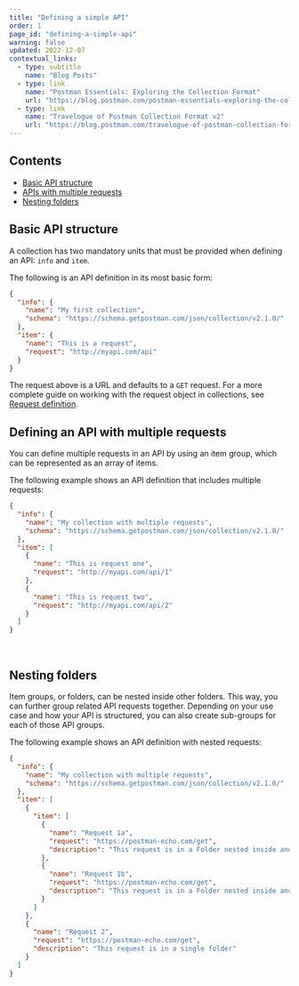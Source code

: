 ```yaml
---
title: "Defining a simple API"
order: 1
page_id: "defining-a-simple-api"
warning: false
updated: 2022-12-07
contextual_links:
  - type: subtitle
    name: "Blog Posts"
  - type: link
    name: "Postman Essentials: Exploring the Collection Format"
    url: "https://blog.postman.com/postman-essentials-exploring-the-collection-format/"
  - type: link
    name: "Travelogue of Postman Collection Format v2"
    url: "https://blog.postman.com/travelogue-of-postman-collection-format-v2/"
---
```


## Contents

- [Basic API structure](#basic-api-structure)
- [APIs with multiple requests](#defining-an-api-with-multiple-requests)
- [Nesting folders](#nesting-folders)

## Basic API structure

A collection has two mandatory units that must be provided when defining an API: `info` and `item`.

The following is an API definition in its most basic form:

```json
{
  "info": {
    "name": "My first collection",
    "schema": "https://schema.getpostman.com/json/collection/v2.1.0/"
  },
  "item": {
    "name": "This is a request",
    "request": "http://myapi.com/api"
  }
}
```

The request above is a URL and defaults to a `GET` request. For a more complete guide on working with the request object in collections, see [Request definition](/advanced-concepts/request-definition/).

## Defining an API with multiple requests

You can define multiple requests in an API by using an item group, which can be represented as an array of items.

The following example shows an API definition that includes multiple requests:

```json
{
  "info": {
    "name": "My collection with multiple requests",
    "schema": "https://schema.getpostman.com/json/collection/v2.1.0/"
  },
  "item": [
    {
      "name": "This is request one",
      "request": "http://myapi.com/api/1"
    },
    {
      "name": "This is request two",
      "request": "http://myapi.com/api/2"
    }
  ]
}
```

<br />

## Nesting folders

Item groups, or folders, can be nested inside other folders. This way, you can further group related API requests together. Depending on your use case and how your API is structured, you can also create sub-groups for each of those API groups.

The following example shows an API definition with nested requests:

```json
{
  "info": {
    "name": "My collection with multiple requests",
    "schema": "https://schema.getpostman.com/json/collection/v2.1.0/"
  },
  "item": [
    {
      "item": [
        {
          "name": "Request 1a",
          "request": "https://postman-echo.com/get",
          "description": "This request is in a Folder nested inside another folder"
        },
        {
          "name": "Request 1b",
          "request": "https://postman-echo.com/get",
          "description": "This request is in a Folder nested inside another folder"
        }
      ]
    },
    {
      "name": "Request 2",
      "request": "https://postman-echo.com/get",
      "description": "This request is in a single folder"
    }
  ]
}
```

